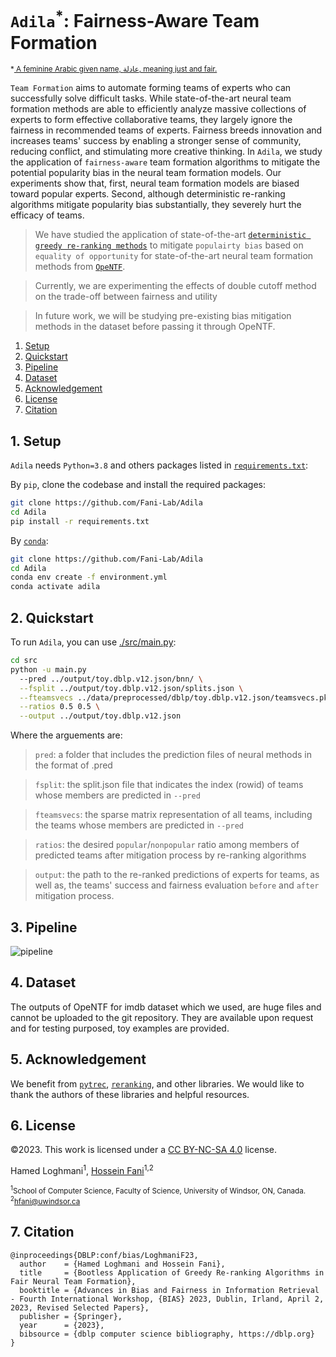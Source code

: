 # ``Adila``<sup>*</sup>: Fairness-Aware Team Formation
<sup>*[ A feminine Arabic given name, عادلة, meaning just and fair.](https://en.wikipedia.org/wiki/Adila_(name))<sup>

`Team Formation` aims to automate forming teams of experts who can successfully solve difficult tasks. While state-of-the-art neural team formation methods are able to efficiently analyze massive collections of experts to form effective collaborative teams, they largely ignore the fairness in recommended teams of experts. Fairness breeds innovation and increases teams' success by enabling a stronger sense of community, reducing conflict, and stimulating more creative thinking. In `Adila`, we study the application of `fairness-aware` team formation algorithms to mitigate the potential popularity bias in the neural team formation models. Our experiments show that, first, neural team formation models are biased toward popular experts. Second, although deterministic re-ranking algorithms mitigate popularity bias substantially, they severely hurt the efficacy of teams.

> We have studied the application of state-of-the-art [`deterministic greedy re-ranking methods`](https://dl.acm.org/doi/10.1145/3292500.3330691) to mitigate `populairty bias` based on `equality of opportunity` for state-of-the-art neural team formation methods from [`OpeNTF`](https://github.com/fani-lab/opeNTF/). 

> Currently, we are experimenting the effects of double cutoff method on the trade-off between fairness and utility

> In future work, we will be studying pre-existing bias mitigation methods in the dataset before passing it through OpeNTF.

1. [Setup](#1-setup)
2. [Quickstart](#2-quickstart)
3. [Pipeline](#3-pipeline)
4. [Dataset](#4-dataset)
5. [Acknowledgement](#5-acknowledgement)
6. [License](#6-license)  
7. [Citation](#7-citation)

## 1. Setup
`Adila` needs ``Python=3.8`` and others packages listed in [``requirements.txt``](requirements.txt):

By ``pip``, clone the codebase and install the required packages:
```sh
git clone https://github.com/Fani-Lab/Adila
cd Adila
pip install -r requirements.txt
```

By [``conda``](https://www.anaconda.com/products/individual):

```sh
git clone https://github.com/Fani-Lab/Adila
cd Adila
conda env create -f environment.yml
conda activate adila
```

## 2. Quickstart
To run `Adila`, you can use [./src/main.py](./src/main.py):

```bash
cd src
python -u main.py 
  --pred ../output/toy.dblp.v12.json/bnn/ \
  --fsplit ../output/toy.dblp.v12.json/splits.json \
  --fteamsvecs ../data/preprocessed/dblp/toy.dblp.v12.json/teamsvecs.pkl \
  --ratios 0.5 0.5 \
  --output ../output/toy.dblp.v12.json 
```

Where the arguements are:

  > `pred`: a folder that includes the prediction files of neural methods in the format of .pred 

  > `fsplit`: the split.json file that indicates the index (rowid) of teams whose members are predicted in `--pred`  

  > `fteamsvecs`: the sparse matrix representation of all teams, including the teams whose members are predicted in `--pred`

  > `ratios`: the desired `popular`/`nonpopular` ratio among members of predicted teams after mitigation process by re-ranking algorithms 

  > `output`: the path to the re-ranked predictions of experts for teams, as well as, the teams' success and fairness evaluation `before` and `after` mitigation process.

## 3. Pipeline

![pipeline](https://user-images.githubusercontent.com/48960316/223371811-a6e97bc2-73f6-4bd5-be00-e1cb338c6745.jpg)

## 4. Dataset
The outputs of OpeNTF for imdb dataset which we used, are huge files and cannot be uploaded to the git repository. They are available upon request and for testing purposed, toy examples are provided.

## 5. Acknowledgement
We benefit from [``pytrec``](https://github.com/cvangysel/pytrec_eval), [``reranking``](https://github.com/yuanlonghao/reranking), and other libraries. We would like to thank the authors of these libraries and helpful resources.
  
## 6. License
©2023. This work is licensed under a [CC BY-NC-SA 4.0](license.txt) license.

Hamed Loghmani<sup>1</sup>, [Hossein Fani](https://hosseinfani.github.io/)<sup>1,2</sup> 

<sup><sup>1</sup>School of Computer Science, Faculty of Science, University of Windsor, ON, Canada.</sup>
<sup><sup>2</sup>[hfani@uwindsor.ca](mailto:hfani@uwindsor.ca)</sup>

## 7. Citation
```
@inproceedings{DBLP:conf/bias/LoghmaniF23,
  author    = {Hamed Loghmani and Hossein Fani},
  title     = {Bootless Application of Greedy Re-ranking Algorithms in Fair Neural Team Formation},
  booktitle = {Advances in Bias and Fairness in Information Retrieval - Fourth International Workshop, {BIAS} 2023, Dublin, Irland, April 2, 2023, Revised Selected Papers},
  publisher = {Springer},
  year      = {2023},
  bibsource = {dblp computer science bibliography, https://dblp.org}
}
```



